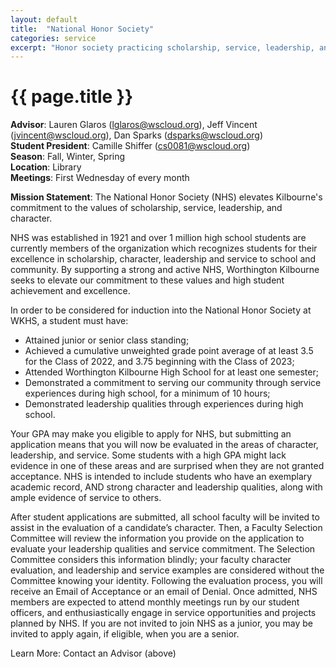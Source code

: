 ```yaml
---
layout: default
title:  "National Honor Society"
categories: service
excerpt: "Honor society practicing scholarship, service, leadership, and character."
---
```


# {{ page.title }}

**Advisor**: Lauren Glaros (<lglaros@wscloud.org>), Jeff Vincent (<jvincent@wscloud.org>), Dan Sparks (<dsparks@wscloud.org>)
<br/>**Student President**: Camille Shiffer (<cs0081@wscloud.org>)
<br/>**Season**: Fall, Winter, Spring
<br/>**Location**: Library
<br/>**Meetings**: First Wednesday of every month

**Mission Statement**: The National Honor Society (NHS) elevates Kilbourne's commitment to the values of scholarship, service, leadership, and character. 

<!-- <img src="{{ site.baseurl }}/images/clubs/{{ page.title }}.jpg" alt="{{ page.title }} group photo"/> -->

NHS was established in 1921 and over 1 million high school students are currently members of the organization which recognizes students for their excellence in scholarship, character, leadership and service to school and community. By supporting a strong and active NHS, Worthington Kilbourne seeks to elevate our commitment to these values and high student achievement and excellence.   

In order to be considered for induction into the National Honor Society at WKHS, a student must have:
- Attained junior or senior class standing;
- Achieved a cumulative unweighted grade point average of at least 3.5 for the Class of 2022, and 3.75 beginning with the Class of 2023;
- Attended Worthington Kilbourne High School for at least one semester;
- Demonstrated a commitment to serving our community through service experiences during high school, for a minimum of 10 hours;
- Demonstrated leadership qualities through experiences during high school.

Your GPA may make you eligible to apply for NHS, but submitting an application means that you will now be evaluated in the areas of character, leadership, and service. Some students with a high GPA might lack evidence in one of these areas and are surprised when they are not granted acceptance. NHS is intended to include students who have an exemplary academic record, AND strong character and leadership qualities, along with ample evidence of service to others.

After student applications are submitted, all school faculty will be invited to assist in the evaluation of a candidate’s character. Then, a Faculty Selection Committee will review the information you provide on the application to evaluate your leadership qualities and service commitment. The Selection Committee considers this information blindly; your faculty character evaluation, and leadership and service examples are considered without the Committee knowing your identity. Following the evaluation process, you will receive an Email of Acceptance or an email of Denial. Once admitted, NHS members are expected to attend monthly meetings run by our student officers, and enthusiastically engage in service opportunities and projects planned by NHS. If you are not invited to join NHS as a junior, you may be invited to apply again, if eligible, when you are a senior.

Learn More: Contact an Advisor (above)
